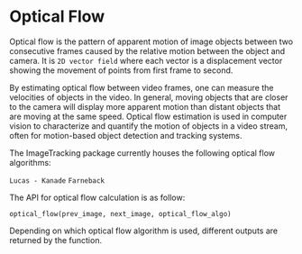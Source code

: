 # Optical Flow

Optical flow is the pattern of apparent motion of image objects between two consecutive frames caused by the relative motion between the 
object and camera. It is `2D vector field` where each vector is a displacement vector showing the movement of points from first frame to 
second.

By estimating optical flow between video frames, one can measure the velocities of objects in the video. In general, moving objects that 
are closer to the camera will display more apparent motion than distant objects that are moving at the same speed. Optical flow 
estimation is used in computer vision to characterize and quantify the motion of objects in a video stream, often for motion-based object 
detection and tracking systems.

The ImageTracking package currently houses the following optical flow algorithms:

`Lucas - Kanade`
`Farneback`

The API for optical flow calculation is as follow:

`optical_flow(prev_image, next_image, optical_flow_algo)`

Depending on which optical flow algorithm is used, different outputs are returned by the function.
